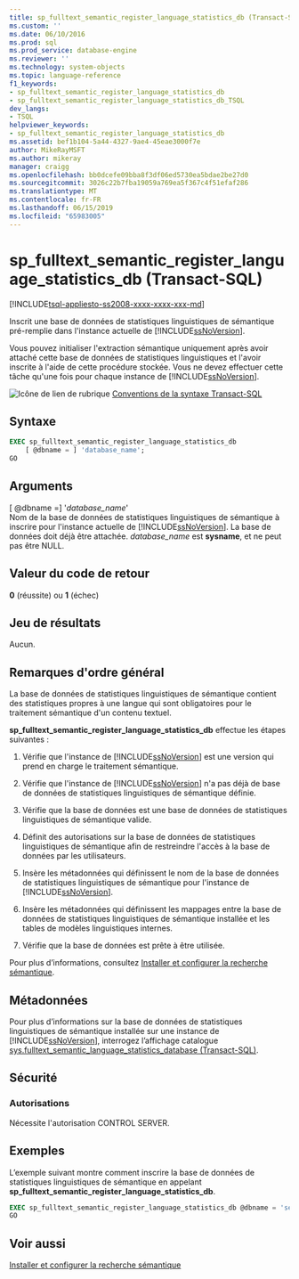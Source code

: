 ```yaml
---
title: sp_fulltext_semantic_register_language_statistics_db (Transact-SQL) | Microsoft Docs
ms.custom: ''
ms.date: 06/10/2016
ms.prod: sql
ms.prod_service: database-engine
ms.reviewer: ''
ms.technology: system-objects
ms.topic: language-reference
f1_keywords:
- sp_fulltext_semantic_register_language_statistics_db
- sp_fulltext_semantic_register_language_statistics_db_TSQL
dev_langs:
- TSQL
helpviewer_keywords:
- sp_fulltext_semantic_register_language_statistics_db
ms.assetid: bef1b104-5a44-4327-9ae4-45eae3000f7e
author: MikeRayMSFT
ms.author: mikeray
manager: craigg
ms.openlocfilehash: bb0dcefe09bba8f3df06ed5730ea5bdae2be27d0
ms.sourcegitcommit: 3026c22b7fba19059a769ea5f367c4f51efaf286
ms.translationtype: MT
ms.contentlocale: fr-FR
ms.lasthandoff: 06/15/2019
ms.locfileid: "65983005"
---
```

# <a name="spfulltextsemanticregisterlanguagestatisticsdb-transact-sql"></a>sp_fulltext_semantic_register_language_statistics_db (Transact-SQL)
[!INCLUDE[tsql-appliesto-ss2008-xxxx-xxxx-xxx-md](../../includes/tsql-appliesto-ss2008-xxxx-xxxx-xxx-md.md)]

  Inscrit une base de données de statistiques linguistiques de sémantique pré-remplie dans l'instance actuelle de [!INCLUDE[ssNoVersion](../../includes/ssnoversion-md.md)].  
  
 Vous pouvez initialiser l'extraction sémantique uniquement après avoir attaché cette base de données de statistiques linguistiques et l'avoir inscrite à l'aide de cette procédure stockée. Vous ne devez effectuer cette tâche qu'une fois pour chaque instance de [!INCLUDE[ssNoVersion](../../includes/ssnoversion-md.md)].  
  
 ![Icône de lien de rubrique](../../database-engine/configure-windows/media/topic-link.gif "Icône lien de rubrique") [Conventions de la syntaxe Transact-SQL](../../t-sql/language-elements/transact-sql-syntax-conventions-transact-sql.md)  
  
## <a name="syntax"></a>Syntaxe  
  
```sql  
EXEC sp_fulltext_semantic_register_language_statistics_db  
    [ @dbname = ] 'database_name';  
GO  
```  
  
##  <a name="Arguments"></a> Arguments  
 [ @dbname =] '*database_name*'  
 Nom de la base de données de statistiques linguistiques de sémantique à inscrire pour l'instance actuelle de [!INCLUDE[ssNoVersion](../../includes/ssnoversion-md.md)]. La base de données doit déjà être attachée. *database_name* est **sysname**, et ne peut pas être NULL.  
  
## <a name="return-code-value"></a>Valeur du code de retour  
 **0** (réussite) ou **1** (échec)  
  
## <a name="result-set"></a>Jeu de résultats  
 Aucun.  
  
## <a name="general-remarks"></a>Remarques d'ordre général  
 La base de données de statistiques linguistiques de sémantique contient des statistiques propres à une langue qui sont obligatoires pour le traitement sémantique d'un contenu textuel.  
  
 **sp_fulltext_semantic_register_language_statistics_db** effectue les étapes suivantes :  
  
1.  Vérifie que l'instance de [!INCLUDE[ssNoVersion](../../includes/ssnoversion-md.md)] est une version qui prend en charge le traitement sémantique.  
  
2.  Vérifie que l'instance de [!INCLUDE[ssNoVersion](../../includes/ssnoversion-md.md)] n'a pas déjà de base de données de statistiques linguistiques de sémantique définie.  
  
3.  Vérifie que la base de données est une base de données de statistiques linguistiques de sémantique valide.  
  
4.  Définit des autorisations sur la base de données de statistiques linguistiques de sémantique afin de restreindre l'accès à la base de données par les utilisateurs.  
  
5.  Insère les métadonnées qui définissent le nom de la base de données de statistiques linguistiques de sémantique pour l'instance de [!INCLUDE[ssNoVersion](../../includes/ssnoversion-md.md)].  
  
6.  Insère les métadonnées qui définissent les mappages entre la base de données de statistiques linguistiques de sémantique installée et les tables de modèles linguistiques internes.  
  
7.  Vérifie que la base de données est prête à être utilisée.  
  
 Pour plus d’informations, consultez [Installer et configurer la recherche sémantique](../../relational-databases/search/install-and-configure-semantic-search.md).  
  
## <a name="metadata"></a>Métadonnées  
 Pour plus d’informations sur la base de données de statistiques linguistiques de sémantique installée sur une instance de [!INCLUDE[ssNoVersion](../../includes/ssnoversion-md.md)], interrogez l’affichage catalogue [sys.fulltext_semantic_language_statistics_database &#40;Transact-SQL&#41;](../../relational-databases/system-catalog-views/sys-fulltext-semantic-language-statistics-database-transact-sql.md).  
  
## <a name="security"></a>Sécurité  
  
### <a name="permissions"></a>Autorisations  
 Nécessite l'autorisation CONTROL SERVER.  
  
## <a name="examples"></a>Exemples  
 L’exemple suivant montre comment inscrire la base de données de statistiques linguistiques de sémantique en appelant **sp_fulltext_semantic_register_language_statistics_db**.  
  
```sql  
EXEC sp_fulltext_semantic_register_language_statistics_db @dbname = 'semanticsDb';  
GO  
```  
  
## <a name="see-also"></a>Voir aussi  
 [Installer et configurer la recherche sémantique](../../relational-databases/search/install-and-configure-semantic-search.md)  
  
  
